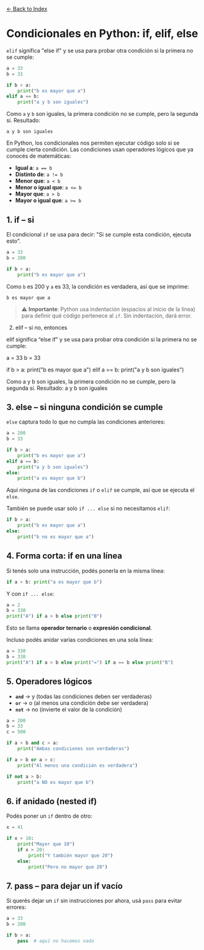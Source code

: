 [← Back to Index](README.md)

# Condicionales en Python: if, elif, else

`elif` significa "else if" y se usa para probar otra condición si la primera no se cumple:

```python
a = 33
b = 33

if b > a:
    print("b es mayor que a")
elif a == b:
    print("a y b son iguales")
```

Como `a` y `b` son iguales, la primera condición no se cumple, pero la segunda sí. Resultado:
```
a y b son iguales
```
En Python, los condicionales nos permiten ejecutar código solo si se cumple cierta condición. Las condiciones usan operadores lógicos que ya conocés de matemáticas:

- **Igual a**: `a == b`
- **Distinto de**: `a != b`
- **Menor que**: `a < b`
- **Menor o igual que**: `a <= b`
- **Mayor que**: `a > b`
- **Mayor o igual que**: `a >= b`

## 1. if – si

El condicional `if` se usa para decir: "Si se cumple esta condición, ejecuta esto".

```python
a = 33
b = 200

if b > a:
    print("b es mayor que a")
```

Como `b` es 200 y `a` es 33, la condición es verdadera, así que se imprime:
```
b es mayor que a
```

> ⚠️ **Importante**: Python usa indentación (espacios al inicio de la línea) para definir qué código pertenece al `if`. Sin indentación, dará error.

2. elif – si no, entonces

elif significa “else if” y se usa para probar otra condición si la primera no se cumple:

a = 33
b = 33

if b > a:
    print("b es mayor que a")
elif a == b:
    print("a y b son iguales")


Como a y b son iguales, la primera condición no se cumple, pero la segunda sí. Resultado:
a y b son iguales

## 3. else – si ninguna condición se cumple

`else` captura todo lo que no cumpla las condiciones anteriores:

```python
a = 200
b = 33

if b > a:
    print("b es mayor que a")
elif a == b:
    print("a y b son iguales")
else:
    print("a es mayor que b")
```

Aquí ninguna de las condiciones `if` o `elif` se cumple, así que se ejecuta el `else`.

También se puede usar solo `if ... else` si no necesitamos `elif`:

```python
if b > a:
    print("b es mayor que a")
else:
    print("b no es mayor que a")
```

## 4. Forma corta: if en una línea

Si tenés solo una instrucción, podés ponerla en la misma línea:

```python
if a > b: print("a es mayor que b")
```

Y con `if ... else`:

```python
a = 2
b = 330
print("A") if a > b else print("B")
```

Esto se llama **operador ternario** o **expresión condicional**.

Incluso podés anidar varias condiciones en una sola línea:

```python
a = 330
b = 330
print("A") if a > b else print("=") if a == b else print("B")
```

## 5. Operadores lógicos

- **`and`** → y (todas las condiciones deben ser verdaderas)
- **`or`** → o (al menos una condición debe ser verdadera)  
- **`not`** → no (invierte el valor de la condición)

```python
a = 200
b = 33
c = 500

if a > b and c > a:
    print("Ambas condiciones son verdaderas")

if a > b or a > c:
    print("Al menos una condición es verdadera")

if not a > b:
    print("a NO es mayor que b")
```

## 6. if anidado (nested if)

Podés poner un `if` dentro de otro:

```python
x = 41

if x > 10:
    print("Mayor que 10")
    if x > 20:
        print("Y también mayor que 20")
    else:
        print("Pero no mayor que 20")
```

## 7. pass – para dejar un if vacío

Si querés dejar un `if` sin instrucciones por ahora, usá `pass` para evitar errores:

```python
a = 33
b = 200

if b > a:
    pass  # aquí no hacemos nada
```